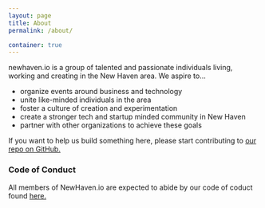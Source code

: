 ```yaml
---
layout: page
title: About
permalink: /about/

container: true
---
```


newhaven.io is a group of talented and passionate individuals living, working and creating in the New Haven area. We aspire to...

* organize events around business and technology
* unite like-minded individuals in the area
* foster a culture of creation and experimentation
* create a stronger tech and startup minded community in New Haven
* partner with other organizations to achieve these goals

If you want to help us build something here, please start contributing to [our repo on GitHub.](http://github.com/newhavenio)

### Code of Conduct

All members of NewHaven.io are expected to abide by our code of coduct found [here.](https://github.com/newhavenio/code-of-conduct/blob/master/README.md)
